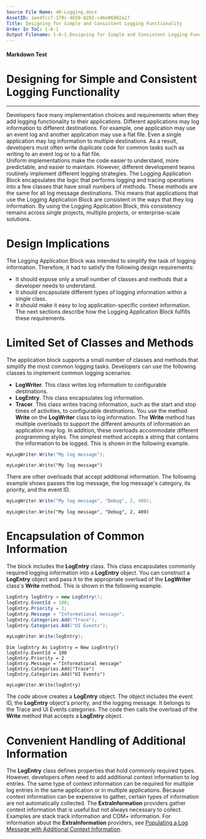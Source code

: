 ```yaml
---
Source File Name: 40-Logging.docx
AssetID: 1ee4fccf-170c-4650-8282-c46e86902a17
Title: Designing for Simple and Consistent Logging Functionality
Order In ToC: 1-6-1
Output Filename: 1-6-1_Designing for Simple and Consistent Logging Functionality.markdown
---
```


#### Markdown Test ####
# Designing for Simple and Consistent Logging Functionality #
----------

Developers face many implementation choices and requirements when they add logging functionality to their applications. Different applications may log information to different destinations. For example, one application may use an event log and another application may use a flat file. Even a single application may log information to multiple destinations. As a result, developers must often write duplicate code for common tasks such as writing to an event log or to a flat file.   
Uniform implementations make the code easier to understand, more predictable, and easier to maintain. However, different development teams routinely implement different logging strategies. The Logging Application Block encapsulates the logic that performs logging and tracing operations into a few classes that have small numbers of methods. These methods are the same for all log message destinations. This means that applications that use the Logging Application Block are consistent in the ways that they log information. By using the Logging Application Block, this consistency remains across single projects, multiple projects, or enterprise-scale solutions.  

# Design Implications #
The Logging Application Block was intended to simplify the task of logging information. Therefore, it had to satisfy the following design requirements:  
+ It should expose only a small number of classes and methods that a developer needs to understand.
+ It should encapsulate different types of logging information within a single class. 
+ It should make it easy to log application-specific context information.
The next sections describe how the Logging Application Block fulfills these requirements.  
<a name="desgnc_limited" href="#" xmlns:xlink="http://www.w3.org/1999/xlink"><span /></a><a name="_Toc253065091" href="#" xmlns:xlink="http://www.w3.org/1999/xlink"><span /></a>

# Limited Set of Classes and Methods #
The application block supports a small number of classes and methods that simplify the most common logging tasks. Developers can use the following classes to implement common logging scenarios:  
+ **LogWriter**. This class writes log information to configurable destinations.
+ **LogEntry**. This class encapsulates log information.
+ **Tracer**. This class writes tracing information, such as the start and stop times of activities, to configurable destinations.
You use the method **Write** on the **LogWriter** class to log information. The **Write** method has multiple overloads to support the different amounts of information an application may log. In addition, these overloads accommodate different programming styles. The simplest method accepts a string that contains the information to be logged. This is shown in the following example.  

```csharp
myLogWriter.Write("My log message");
```


```visualbasic
myLogWriter.Write("My log message")
```

There are other overloads that accept additional information. The following example shows passes the log message, the log message's category, its priority, and the event ID.  

```csharp
myLogWriter.Write("My log message", "Debug", 2, 400);
```


```visualbasic
myLogWriter.Write("My log message", "Debug", 2, 400)
```

<a name="designc_encapsulate" href="#" xmlns:xlink="http://www.w3.org/1999/xlink"><span /></a><a name="_Toc253065092" href="#" xmlns:xlink="http://www.w3.org/1999/xlink"><span /></a>

# Encapsulation of Common Information #
The block includes the **LogEntry** class. This class encapsulates commonly required logging information into a **LogEntry** object. You can construct a **LogEntry** object and pass it to the appropriate overload of the **LogWriter** class's **Write** method. This is shown in the following example.  

```csharp
LogEntry logEntry = new LogEntry();
logEntry.EventId = 100;
logEntry.Priority = 2;
logEntry.Message = "Informational message";
logEntry.Categories.Add("Trace");
logEntry.Categories.Add("UI Events");

myLogWriter.Write(logEntry);
```


```visualbasic
Dim logEntry As LogEntry = New LogEntry()
logEntry.EventId = 100
logEntry.Priority = 2
logEntry.Message = "Informational message"
logEntry.Categories.Add("Trace")
logEntry.Categories.Add("UI Events")

myLogWriter.Write(logEntry)
```

The code above creates a **LogEntry** object. The object includes the event ID, the **LogEntry** object's priority, and the logging message. It belongs to the Trace and UI Events categories. The code then calls the overload of the **Write** method that accepts a **LogEntry** object.  
<a name="designc_convenient" href="#" xmlns:xlink="http://www.w3.org/1999/xlink"><span /></a><a name="_Toc253065093" href="#" xmlns:xlink="http://www.w3.org/1999/xlink"><span /></a>

# Convenient Handling of Additional Information #
The **LogEntry** class defines properties that hold commonly required types. However, developers often need to add additional context information to log entries. The same type of context information can be required for multiple log entries in the same application or in multiple applications. Because context information can be expensive to gather, certain types of information are not automatically collected. The **ExtraInformation** providers gather context information that is useful but not always necessary to collect. Examples are stack track information and COM+ information. For information about the **ExtraInformation** providers, see <a href="test-markdown_62843eda-e525-4531-8d26-4efddd75ccef.html" xmlns:dt="uuid:C2F41010-65B3-11d1-A29F-00AA00C14882" xmlns:xlink="http://www.w3.org/1999/xlink" xmlns:MSHelp="http://msdn.microsoft.com/mshelp">Populating a Log Message with Additional Context Information</a>.  

